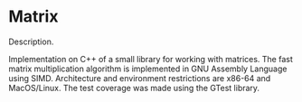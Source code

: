 # Matrix

Description.

Implementation on C++ of a small library
for working with matrices. The fast matrix
multiplication algorithm is implemented in
GNU Assembly Language using SIMD.
Architecture and environment restrictions
are x86-64 and MacOS/Linux.
The test coverage was made using the GTest library.
